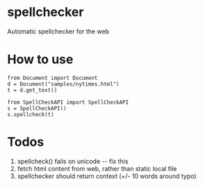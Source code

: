 # spellchecker
Automatic spellchecker for the web

# How to use
```
from Document import Document
d = Document("samples/nytimes.html")
t = d.get_text()

from SpellCheckAPI import SpellCheckAPI
s = SpellCheckAPI()
s.spellcheck(t)
```
# Todos
1. spellcheck() fails on unicode -- fix this
2. fetch html content from web, rather than static local file
3. spellchecker should return context (+/- 10 words around typo)
